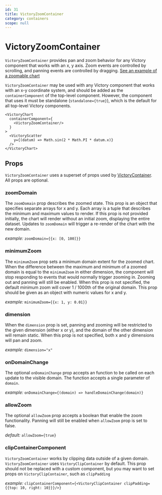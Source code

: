 ```yaml
---
id: 31
title: VictoryZoomContainer
category: containers
scope: null
---
```

# VictoryZoomContainer

`VictoryZoomContainer` provides pan and zoom behavior for any Victory component that works with an
x, y axis. Zoom events are controlled by scrolling, and panning events are controlled by dragging.
[See an example of a zoomable chart]

`VictoryZoomContainer` may be used with any Victory component that works with an x-y coordinate
system, and should be added as the `containerComponent` of the top-level component.
However, the component that uses it must be standalone
(`standalone={true}`), which is the default for all top-level Victory components.

```playground
<VictoryChart
  containerComponent={
    <VictoryZoomContainer/>
  }
>
  <VictoryScatter
    y={(datum) => Math.sin(2 * Math.PI * datum.x)}
  />
</VictoryChart>
```

## Props

`VictoryZoomContainer` uses a superset of props used by [VictoryContainer]. All props are optional.

### zoomDomain

The `zoomDomain` prop describes the zoomed state. This prop is an object that
specifies separate arrays for x and y. Each array is a tuple that describes the minimum and maximum
values to render. If this prop is not provided initially, the chart will render without an initial
zoom, displaying the entire dataset. Updates to `zoomDomain` will trigger a re-render of the chart
with the new domain.

*example:* `zoomDomain={{x: [0, 100]}}`

### minimumZoom

The `minimumZoom` prop sets a minimum domain extent for the zoomed chart. When the difference between
the maximum and minimum of a zoomed domain is equal to the `minimumZoom` in either dimension, the
component will stop responding to events that would normally trigger zooming in. Zooming out and
panning will still be enabled. When this prop is not specified, the default minimum zoom will
cover 1 / 1000th of the original domain. This prop should be given as an object with numeric values
for x and y.

*example:* `minimumZoom={{x: 1, y: 0.01}}`

### dimension

When the `dimension` prop is set, panning and zooming will be restricted to the given dimension
(either x or y), and the domain of the other dimension will remain static. When this prop is not
specified, both x and y dimensions will pan and zoom.

*example:* `dimension="x"`

### onDomainChange

The optional `onDomainChange` prop accepts an function to be called on each update to the visible
domain. The function accepts a single parameter of `domain`.

*example:* `onDomainChange={(domain) => handleDomainChange(domain)}`

### allowZoom

The optional `allowZoom` prop accepts a boolean that enable the zoom functionality. Panning will
still be enabled when `allowZoom` prop is set to false.

*default:* `allowZoom={true}`

### clipContainerComponent

`VictoryZoomContainer` works by clipping data outside of a given domain. `VictoryZoomContainer` uses
`VictoryClipContainer` by default. This prop should not be replaced with a custom component, but you
may want to set props on `VictoryClipContainer`, such as `clipPadding`

*example:* `clipContainerComponent={<VictoryClipContainer clipPadding={{top: 10, right: 10}}}/>}`

[VictoryContainer]: https://formidable.com/open-source/victory/docs/victory-container
[See an example of a zoomable chart]: https://formidable.com/open-source/victory/guides/brush-and-zoom
